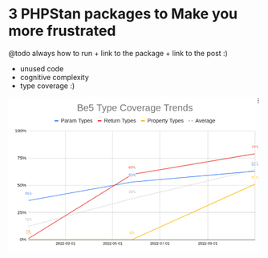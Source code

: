 # 3 PHPStan packages to Make you more frustrated

@todo always how to run + link to the package + link to the post :)

* unused code
* cognitive complexity
* type coverage :)

<img src="/images/type_coverage_trends.png">